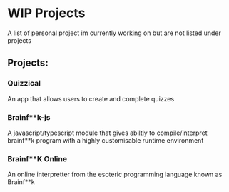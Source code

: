 # WIP Projects

A list of personal project im currently working on but are not listed under projects

## Projects: 

### Quizzical

An app that allows users to create and complete quizzes

### Brainf**k-js

A javascript/typescript module that gives abiltiy to compile/interpret brainf**k program with a highly customisable runtime environment

### Brainf**K Online

An online interpretter from the esoteric programming language known as Brainf**k

